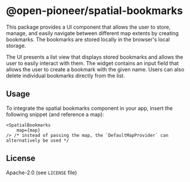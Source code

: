# @open-pioneer/spatial-bookmarks

This package provides a UI component that allows the user to store, manage, and easily navigate between different map extents by creating bookmarks. The bookmarks are stored locally in the browser's local storage.

The UI presents a list view that displays stored bookmarks and allows the user to easily interact with them. The widget contains an input field that allows the user to create a bookmark with the given name.
Users can also delete individual bookmarks directly from the list.

## Usage

To integrate the spatial bookmarks component in your app, insert the following snippet (and reference a map):

```tsx
<SpatialBookmarks
    map={map}
/> /* instead of passing the map, the `DefaultMapProvider` can alternatively be used */
```

## License

Apache-2.0 (see `LICENSE` file)
